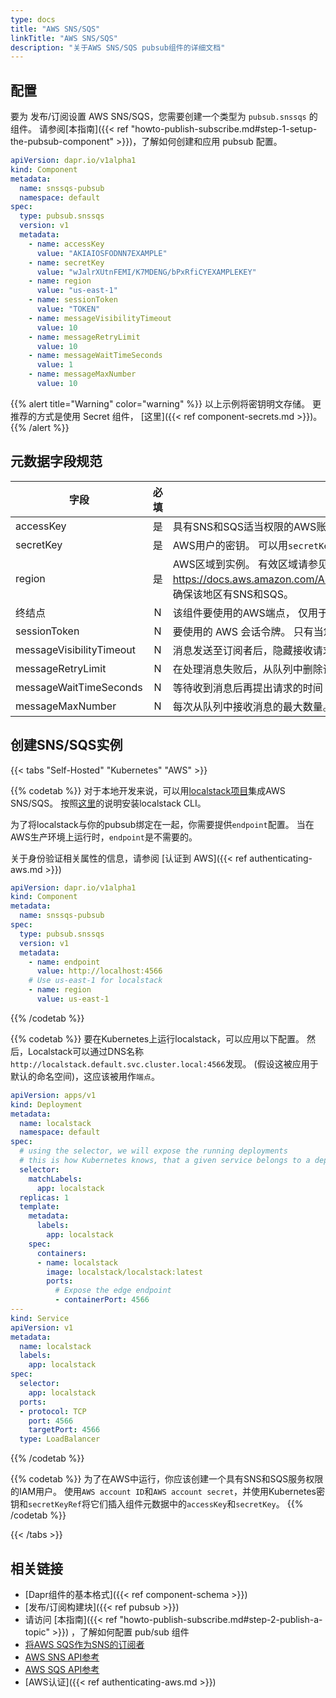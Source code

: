 ```yaml
---
type: docs
title: "AWS SNS/SQS"
linkTitle: "AWS SNS/SQS"
description: "关于AWS SNS/SQS pubsub组件的详细文档"
---
```


## 配置
要为 发布/订阅设置 AWS SNS/SQS，您需要创建一个类型为 `pubsub.snssqs` 的组件。 请参阅[本指南]({{< ref "howto-publish-subscribe.md#step-1-setup-the-pubsub-component" >}})，了解如何创建和应用 pubsub 配置。

```yaml
apiVersion: dapr.io/v1alpha1
kind: Component
metadata:
  name: snssqs-pubsub
  namespace: default
spec:
  type: pubsub.snssqs
  version: v1
  metadata:
    - name: accessKey
      value: "AKIAIOSFODNN7EXAMPLE"
    - name: secretKey
      value: "wJalrXUtnFEMI/K7MDENG/bPxRfiCYEXAMPLEKEY"
    - name: region
      value: "us-east-1"
    - name: sessionToken
      value: "TOKEN"
    - name: messageVisibilityTimeout
      value: 10
    - name: messageRetryLimit
      value: 10      
    - name: messageWaitTimeSeconds
      value: 1
    - name: messageMaxNumber
      value: 10 
```

{{% alert title="Warning" color="warning" %}}
以上示例将密钥明文存储。 更推荐的方式是使用 Secret 组件， [这里]({{< ref component-secrets.md >}})。
{{% /alert %}}

## 元数据字段规范

| 字段                       | 必填 | 详情                                                                                                                                    | 示例                                           |
| ------------------------ |:--:| ------------------------------------------------------------------------------------------------------------------------------------- | -------------------------------------------- |
| accessKey                | 是  | 具有SNS和SQS适当权限的AWS账户的ID。 可以用`secretKeyRef`来引用密钥。                                                                                       | `"AKIAIOSFODNN7EXAMPLE"`                     |
| secretKey                | 是  | AWS用户的密钥。 可以用`secretKeyRef`来引用密钥。                                                                                                     | `"wJalrXUtnFEMI/K7MDENG/bPxRfiCYEXAMPLEKEY"` |
| region                   | 是  | AWS区域到实例。 有效区域请参见本页面：https://docs.aws.amazon.com/AmazonRDS/latest/UserGuide/Concepts.RegionsAndAvailabilityZones.html。 确保该地区有SNS和SQS。 | `"us-east-1"`                                |
| 终结点                      | N  | 该组件要使用的AWS端点， 仅用于本地开发。 仅用于本地开发。 当对生产环境的AWS，`endpoint`是不需要的。                                                                           | `"http://localhost:4566"`                    |
| sessionToken             | N  | 要使用的 AWS 会话令牌。  只有当您使用临时安全凭证时才需要会话令牌。                                                                                                 | `"TOKEN"`                                    |
| messageVisibilityTimeout | N  | 消息发送至订阅者后，隐藏接收请求的时间，以秒为单位。 默认值：`10`                                                                                                   | `10`                                         |
| messageRetryLimit        | N  | 在处理消息失败后，从队列中删除该消息之前，重新发送消息的次数。 默认值：`10`                                                                                              | `10`                                         |
| messageWaitTimeSeconds   | N  | 等待收到消息后再提出请求的时间 默认值：`1`                                                                                                               | `1`                                          |
| messageMaxNumber         | N  | 每次从队列中接收消息的最大数量。 默认值：`10`，最大值：`10`                                                                                                    | `10`                                         |

## 创建SNS/SQS实例

{{< tabs "Self-Hosted" "Kubernetes" "AWS" >}}

{{% codetab %}}
对于本地开发来说，可以用[localstack项目](https://github.com/localstack/localstack)集成AWS SNS/SQS。 按照[这里](https://github.com/localstack/localstack#installing)的说明安装localstack CLI。

为了将localstack与你的pubsub绑定在一起，你需要提供`endpoint`配置。 当在AWS生产环境上运行时，`endpoint`是不需要的。

关于身份验证相关属性的信息，请参阅 [认证到 AWS]({{< ref authenticating-aws.md >}})

```yaml
apiVersion: dapr.io/v1alpha1
kind: Component
metadata:
  name: snssqs-pubsub
spec:
  type: pubsub.snssqs
  version: v1
  metadata:
    - name: endpoint
      value: http://localhost:4566
    # Use us-east-1 for localstack
    - name: region
      value: us-east-1
```
{{% /codetab %}}

{{% codetab %}}
要在Kubernetes上运行localstack，可以应用以下配置。 然后，Localstack可以通过DNS名称`http://localstack.default.svc.cluster.local:4566`发现。 (假设这被应用于默认的命名空间)，这应该被用作`端点`。
```yaml
apiVersion: apps/v1
kind: Deployment
metadata:
  name: localstack
  namespace: default
spec:
  # using the selector, we will expose the running deployments
  # this is how Kubernetes knows, that a given service belongs to a deployment
  selector:
    matchLabels:
      app: localstack
  replicas: 1
  template:
    metadata:
      labels:
        app: localstack
    spec:
      containers:
      - name: localstack
        image: localstack/localstack:latest
        ports:
          # Expose the edge endpoint
          - containerPort: 4566
---
kind: Service
apiVersion: v1
metadata:
  name: localstack
  labels:
    app: localstack
spec:
  selector:
    app: localstack
  ports:
  - protocol: TCP
    port: 4566
    targetPort: 4566
  type: LoadBalancer

```
{{% /codetab %}}

{{% codetab %}}
为了在AWS中运行，你应该创建一个具有SNS和SQS服务权限的IAM用户。 使用`AWS account ID`和`AWS account secret`，并使用Kubernetes密钥和`secretKeyRef`将它们插入组件元数据中的`accessKey`和`secretKey`。
{{% /codetab %}}

{{< /tabs >}}

## 相关链接
- [Dapr组件的基本格式]({{< ref component-schema >}})
- [发布/订阅构建块]({{< ref pubsub >}})
- 请访问 [本指南]({{< ref "howto-publish-subscribe.md#step-2-publish-a-topic" >}}) ，了解如何配置 pub/sub 组件
- [将AWS SQS作为SNS的订阅者](https://docs.aws.amazon.com/sns/latest/dg/sns-sqs-as-subscriber.html)
- [AWS SNS API参考](https://docs.aws.amazon.com/sns/latest/api/Welcome.html)
- [AWS SQS API参考](https://docs.aws.amazon.com/AWSSimpleQueueService/latest/APIReference/Welcome.html)
- [AWS认证]({{< ref authenticating-aws.md >}})
